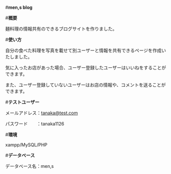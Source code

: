  #**men,s blog**

#**概要**

麺料理の情報共有のできるブログサイトを作りました。


#**使い方**

自分の食べた料理を写真を載せて別ユーザーと情報を共有できるページを作成いたしました。

気に入ったお店があった場合、ユーザー登録したユーザーはいいねをすることができます。

また、ユーザー登録していないユーザーはお店の情報や、コメントを送ることができます。

#**テストユーザー**

メールアドレス：tanaka@test.com

パスワード　　：tanaka1126


#**環境**

xampp/MySQL/PHP

#**データベース**

データベース名：men,s
